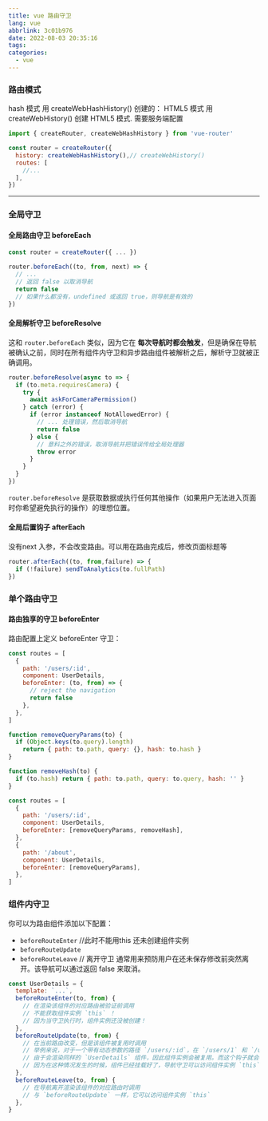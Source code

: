 ```yaml
---
title: vue 路由守卫
lang: vue
abbrlink: 3c01b976
date: 2022-08-03 20:35:16
tags:
categories:
  - vue
---
```


### 路由模式
hash 模式 用 createWebHashHistory() 创建的：
HTML5 模式 用 createWebHistory() 创建 HTML5 模式. 需要服务端配置

```javaScript
import { createRouter, createWebHashHistory } from 'vue-router'

const router = createRouter({
  history: createWebHashHistory(),// createWebHistory()
  routes: [
    //...
  ],
})
```
*** 
<!--more-->
<!-- $\color{red}{字体颜色}$ -->
### 全局守卫 
#### 全局路由守卫 beforeEach

```javaScript
const router = createRouter({ ... })

router.beforeEach((to, from, next) => {
  // ...
  // 返回 false 以取消导航
  return false
  // 如果什么都没有，undefined 或返回 true，则导航是有效的
})
```

#### 全局解析守卫 beforeResolve
这和 `router.beforeEach` 类似，因为它在 **每次导航时都会触发**，但是确保在导航被确认之前，同时在所有组件内守卫和异步路由组件被解析之后，解析守卫就被正确调用。
```javaScript
router.beforeResolve(async to => {
  if (to.meta.requiresCamera) {
    try {
      await askForCameraPermission()
    } catch (error) {
      if (error instanceof NotAllowedError) {
        // ... 处理错误，然后取消导航
        return false
      } else {
        // 意料之外的错误，取消导航并把错误传给全局处理器
        throw error
      }
    }
  }
})
```
`router.beforeResolve` 是获取数据或执行任何其他操作（如果用户无法进入页面时你希望避免执行的操作）的理想位置。

#### 全局后置钩子 afterEach
没有next 入参，不会改变路由。可以用在路由完成后，修改页面标题等
```javaScript
router.afterEach((to, from,failure) => {
  if (!failure) sendToAnalytics(to.fullPath)
})
```

### 单个路由守卫
#### 路由独享的守卫 beforeEnter
路由配置上定义 beforeEnter 守卫：
```javaScript
const routes = [
  {
    path: '/users/:id',
    component: UserDetails,
    beforeEnter: (to, from) => {
      // reject the navigation
      return false
    },
  },
]
```
```javaScript
function removeQueryParams(to) {
  if (Object.keys(to.query).length)
    return { path: to.path, query: {}, hash: to.hash }
}

function removeHash(to) {
  if (to.hash) return { path: to.path, query: to.query, hash: '' }
}

const routes = [
  {
    path: '/users/:id',
    component: UserDetails,
    beforeEnter: [removeQueryParams, removeHash],
  },
  {
    path: '/about',
    component: UserDetails,
    beforeEnter: [removeQueryParams],
  },
]

```

### 组件内守卫
你可以为路由组件添加以下配置：

+ `beforeRouteEnter` //此时不能用this 还未创建组件实例
+ `beforeRouteUpdate`
+ `beforeRouteLeave` // 离开守卫 通常用来预防用户在还未保存修改前突然离开。该导航可以通过返回 false 来取消。

```javaScript
const UserDetails = {
  template: `...`,
  beforeRouteEnter(to, from) {
    // 在渲染该组件的对应路由被验证前调用
    // 不能获取组件实例 `this` ！
    // 因为当守卫执行时，组件实例还没被创建！
  },
  beforeRouteUpdate(to, from) {
    // 在当前路由改变，但是该组件被复用时调用
    // 举例来说，对于一个带有动态参数的路径 `/users/:id`，在 `/users/1` 和 `/users/2` 之间跳转的时候，
    // 由于会渲染同样的 `UserDetails` 组件，因此组件实例会被复用。而这个钩子就会在这个情况下被调用。
    // 因为在这种情况发生的时候，组件已经挂载好了，导航守卫可以访问组件实例 `this`
  },
  beforeRouteLeave(to, from) {
    // 在导航离开渲染该组件的对应路由时调用
    // 与 `beforeRouteUpdate` 一样，它可以访问组件实例 `this`
  },
}
```
